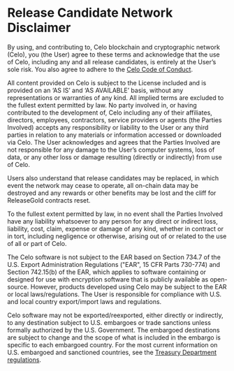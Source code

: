 # Release Candidate Network Disclaimer

By using, and contributing to, Celo blockchain and cryptographic network \(Celo\), you \(the User\) agree to these terms and acknowledge that the use of Celo, including any and all release candidates, is entirely at the User’s sole risk. You also agree to adhere to the [Celo Code of Conduct](https://celo.org/code-of-conduct).

All content provided on Celo is subject to the License included and is provided on an ‘AS IS’ and ‘AS AVAILABLE’ basis, without any representations or warranties of any kind. All implied terms are excluded to the fullest extent permitted by law. No party involved in, or having contributed to the development of, Celo including any of their affiliates, directors, employees, contractors, service providers or agents \(the Parties Involved\) accepts any responsibility or liability to the User or any third parties in relation to any materials or information accessed or downloaded via Celo. The User acknowledges and agrees that the Parties Involved are not responsible for any damage to the User’s computer systems, loss of data, or any other loss or damage resulting \(directly or indirectly\) from use of Celo.

Users also understand that release candidates may be replaced, in which event the network may cease to operate, all on-chain data may be destroyed and any rewards or other benefits may be lost and the cliff for ReleaseGold contracts reset.

To the fullest extent permitted by law, in no event shall the Parties Involved have any liability whatsoever to any person for any direct or indirect loss, liability, cost, claim, expense or damage of any kind, whether in contract or in tort, including negligence or otherwise, arising out of or related to the use of all or part of Celo.

The Celo software is not subject to the EAR based on Section 734.7 of the U.S. Export Administration Regulations \("EAR", 15 CFR Parts 730-774\) and Section 742.15\(b\) of the EAR, which applies to software containing or designed for use with encryption software that is publicly available as open-source. However, products developed using Celo may be subject to the EAR or local laws/regulations. The User is responsible for compliance with U.S. and local country export/import laws and regulations.

Celo software may not be exported/reexported, either directly or indirectly, to any destination subject to U.S. embargoes or trade sanctions unless formally authorized by the U.S. Government. The embargoed destinations are subject to change and the scope of what is included in the embargo is specific to each embargoed country. For the most current information on U.S. embargoed and sanctioned countries, see the [Treasury Department regulations](https://www.treasury.gov/resource-center/sanctions/Programs/Pages/Programs.aspx).

